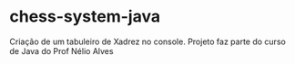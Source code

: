# chess-system-java
Criação de um tabuleiro de Xadrez no console. Projeto faz parte do curso de Java do Prof Nélio Alves
